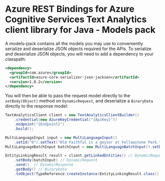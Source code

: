 # Azure REST Bindings for Azure Cognitive Services Text Analytics client library for Java - Models pack

A models-pack contains all the models you may use to conveniently serialize and deserialize JSON objects required for the APIs. To serialize and deserialize JSON objects, you will need to add a dependency to your classpath:

```xml
<dependency>
  <groupId>com.azure</groupId>
  <artifactId>azure-core-serializer-json-jackson</artifactId>
  <version>1.0.2</version>
</dependency>
```

You will then be able to pass the request model directly to the `setBody(Object)` method on `DynamicRequest`, and deserialize a `BinaryData` directly to the response model:

```java
TextAnalyticsClient client = new TextAnalyticsClientBuilder()
    .credential(new AzureKeyCredential("{ApiKey}"))
    .endpoint("{Endpoint}")
    .build();

MultiLanguageInput input = new MultiLanguageInput()
    .setId("0").setText("Old Faithful is a geyser at Yellowstone Park.");
MultiLanguageBatchInput batchInput = new MultiLanguageBatchInput().setDocuments(Collections.singletonList(input));

EntityLinkingResult result = client.getLinkedEntities() // DynamicRequest
    .setBody(batchInput) // DynamicRequest
    .send()  // DynamicResponse
    .getBody() // BinaryData
    .toObject(TypeReference.createInstance(EntityLinkingResult.class));
```